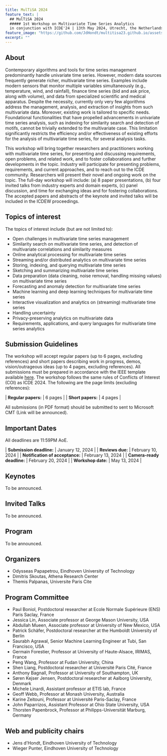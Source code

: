 ```yaml
---
title: MulTiSA 2024
feature_text: | 
  ## MulTiSA 2024
  ##### 1st Workshop on Multivariate Time Series Analytics 
  in conjunction with ICDE'24 | 13th May 2024, Utrecht, the Netherlands.
feature_image: "https://github.com/JdHondt/multitisa23.github.io/assets/45044727/58ec7cce-896a-4c63-a30e-6f5ac45bd822"
excerpt: ""
---
```


## About
Contemporary algorithms and tools for time series management predominantly handle univariate time series. However, modern data sources frequently generate richer, multivariate time series. Examples include modern sensors that monitor multiple variables simultaneously (e.g., temperature, wind, and rainfall), finance time series (bid and ask price, along with volume), and data from specialized scientific and medical apparatus.
Despite the necessity, currently only very few algorithms address the management, analysis, and extraction of insights from such multivariate data. 
Moreover, existing work is tailored to specific needs. 
Foundational functionalities that have propelled advancements in univariate time series analysis, such as indexing for similarity search and detection of motifs, cannot be trivially extended to the multivariate case. 
This limitation significantly restricts the efficiency and/or effectiveness of existing efforts for the analysis of multivariate time series, for several analysis tasks. 

This workshop will bring together researchers and practitioners working with multivariate time series, for presenting and discussing requirements, open problems, and related work, and to foster collaborations and further developments in the topic. Industry will participate for presenting problems, requirements, and current approaches, and to reach out to the ICDE community. Researchers will present their novel and ongoing work on the topic. The full-day workshop will include: 
(a) 8 paper presentations, 
(b) four invited talks from industry experts and domain experts, 
(c) panel discussion, and time for exchanging ideas and for fostering collaborations. The accepted papers and abstracts of the keynote and invited talks will be included in the ICDEW proceedings.

## Topics of interest
The topics of interest include (but are not limited to):
- Open challenges in multivariate time series management
- Similarity search on multivariate time series, and detection of multivariate correlations and similarity measures
- Online analytical processing for multivariate time series 
- Streaming and/or distributed analytics on multivariate time series
- Storing, indexing, and querying multivariate time series
- Sketching and summarizing multivariate time series
- Data preparation (data cleaning, noise removal, handling missing values) on multivariate time series
- Forecasting and anomaly detection for multivariate time series
- Machine learning and deep learning techniques for multivariate time series
- Interactive visualization and analytics on (streaming) multivariate time series
- Handling uncertainty
- Privacy-preserving analytics on multivariate data
- Requirements, applications, and query languages for multivariate time series analytics

## Submission Guidelines
The workshop will accept regular papers (up to 6 pages, excluding references) and short papers describing work in progress, demos, vision/outrageous ideas (up to 4 pages, excluding references). All submissions must be prepared in accordance with the IEEE template available [here](https://www.ieee.org/conferences/publishing/templates.html). The workshop follows the same rules of Conflicts of Interest (COI) as ICDE 2024. The following are the page limits (excluding references):

| **Regular papers:** | 6 pages |
| **Short papers:** | 4 pages |

All submissions (in PDF format) should be submitted to sent to Microsoft CMT (Link will be announced).

## Important Dates
All deadlines are 11:59PM AoE.

| **Submission deadline:** | January 12, 2024 |
| **Reviews due:** | February 10, 2024 |
| **Notification of acceptance:** | February 13, 2024 |
| **Camera-ready deadline:** | February 20, 2024 |
| **Workshop date:** | May 13, 2024 |

## Keynotes
To be announced.

## Invited Talks
To be announced.

## Program
To be announced.

## Organizers
- Odysseas Papapetrou, Eindhoven University of Technology
- Dimitris Skoutas, Athena Research Center
- Themis Palpanas, Universite Paris Cite 

## Program Committee
- Paul Boniol, Postdoctoral researcher at Ecole Normale Supérieure (ENS) Paris Saclay, France
- Jessica Lin, Associate professor at George Mason University, USA 
- Abdullah Mueen, Associate professor at University of New Mexico, USA
- Patrick Schäfer, Postdoctoral researcher at the Humboldt University of Berlin
- Saurabh Agrawal, Senior Machine Learning Engineer at Tubi, San Francisco, USA
- Germain Forestier, Professor at University of Haute-Alsace, IRIMAS, France
- Peng Wang, Professor at Fudan University, China
- Shen Liang, Postdoctoral researcher at Université Paris Cité, France
- Anthony Bagnall, Professor at University of Southampton, UK
- Søren Kejser Jensen, Postdoctoral researcher at Aalborg University, Denmark
- Michele Linardi, Assistant professor at ETIS lab, France
- Geoff Webb, Professor at Monash University, Australia
- Karine Zeitouni, Professor at Université Paris-Saclay, France
- John Paparrizos, Assistant Professor at Ohio State University, USA
- Thorsten Papenbrock, Professor at Philipps-Universität Marburg, Germany 

## Web and publicity chairs
- Jens d'Hondt, Eindhoven University of Technology
- Wieger Punter, Eindhoven University of Technology
